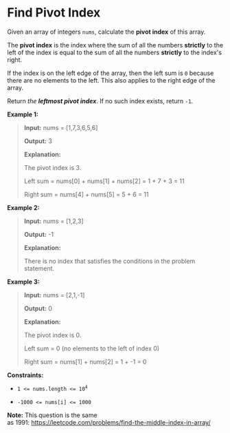 # Find Pivot Index

Given an array of integers <code>nums</code>, calculate the **pivot index** of this array.

The **pivot index** is the index where the sum of all the numbers **strictly** to the left of the index is equal to the sum of all the numbers **strictly** to the index's right.

If the index is on the left edge of the array, then the left sum is <code>0</code> because there are no elements to the left. This also applies to the right edge of the array.

Return *the **leftmost pivot index***. If no such index exists, return <code>-1</code>.


**Example 1:**
>
> **Input:** nums = [1,7,3,6,5,6]
>
> **Output:** 3
>
> **Explanation:**
>
> The pivot index is 3.
>
> Left sum = nums[0] + nums[1] + nums[2] = 1 + 7 + 3 = 11
>
> Right sum = nums[4] + nums[5] = 5 + 6 = 11

**Example 2:**
>
> **Input:** nums = [1,2,3]
>
> **Output:** -1
>
> **Explanation:**
>
> There is no index that satisfies the conditions in the problem statement.

**Example 3:**
>
> **Input:** nums = [2,1,-1]
>
> **Output:** 0
>
> **Explanation:**
>
> The pivot index is 0.
>
> Left sum = 0 (no elements to the left of index 0)
>
> Right sum = nums[1] + nums[2] = 1 + -1 = 0


**Constraints:**

- <code>1 &lt;= nums.length &lt;= 10<sup>4</sup></code>

- <code>-1000 &lt;= nums[i] &lt;= 1000</code>


**Note:** This question is the same as&nbsp;1991:&nbsp;<a href="https://leetcode.com/problems/find-the-middle-index-in-array/" target="_blank">https://leetcode.com/problems/find-the-middle-index-in-array/</a>
